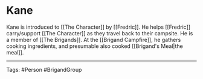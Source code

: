 # Kane

Kane is introduced to [[The Character]] by [[Fredric]]. He helps [[Fredric]] carry/support [[The Character]] as they travel back to their campsite. He is a member of [[The Brigands]]. At the [[Brigand Campfire]], he gathers cooking ingredients, and presumable also cooked [[Brigand's Meal|the meal]].

---
Tags: #Person #BrigandGroup 
